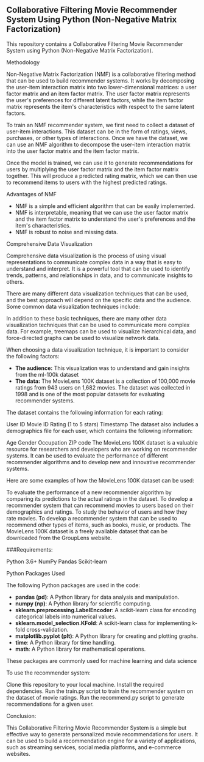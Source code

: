 
## Collaborative Filtering Movie Recommender System Using Python (Non-Negative Matrix Factorization)

This repository contains a Collaborative Filtering Movie Recommender System using Python (Non-Negative Matrix Factorization).

Methodology

Non-Negative Matrix Factorization (NMF) is a collaborative filtering method that can be used to build recommender systems. It works by decomposing the user-item interaction matrix into two lower-dimensional matrices: a user factor matrix and an item factor matrix. The user factor matrix represents the user's preferences for different latent factors, while the item factor matrix represents the item's characteristics with respect to the same latent factors.

To train an NMF recommender system, we first need to collect a dataset of user-item interactions. This dataset can be in the form of ratings, views, purchases, or other types of interactions. Once we have the dataset, we can use an NMF algorithm to decompose the user-item interaction matrix into the user factor matrix and the item factor matrix.

Once the model is trained, we can use it to generate recommendations for users by multiplying the user factor matrix and the item factor matrix together. This will produce a predicted rating matrix, which we can then use to recommend items to users with the highest predicted ratings.

Advantages of NMF

* NMF is a simple and efficient algorithm that can be easily implemented.
* NMF is interpretable, meaning that we can use the user factor matrix and the item factor matrix to understand the user's preferences and the item's characteristics.
* NMF is robust to noise and missing data.

Comprehensive Data Visualization

Comprehensive data visualization is the process of using visual representations to communicate complex data in a way that is easy to understand and interpret. It is a powerful tool that can be used to identify trends, patterns, and relationships in data, and to communicate insights to others.

There are many different data visualization techniques that can be used, and the best approach will depend on the specific data and the audience. Some common data visualization techniques include:

In addition to these basic techniques, there are many other data visualization techniques that can be used to communicate more complex data. For example, treemaps can be used to visualize hierarchical data, and force-directed graphs can be used to visualize network data.

When choosing a data visualization technique, it is important to consider the following factors:

* **The audience:** This visualization was to understand and gain insights from the ml-100k dataset 
* **The data:**
The MovieLens 100K dataset is a collection of 100,000 movie ratings from 943 users on 1,682 movies. The dataset was collected in 1998 and is one of the most popular datasets for evaluating recommender systems.

The dataset contains the following information for each rating:

User ID
Movie ID
Rating (1 to 5 stars)
Timestamp
The dataset also includes a demographics file for each user, which contains the following information:

Age
Gender
Occupation
ZIP code
The MovieLens 100K dataset is a valuable resource for researchers and developers who are working on recommender systems. It can be used to evaluate the performance of different recommender algorithms and to develop new and innovative recommender systems.

Here are some examples of how the MovieLens 100K dataset can be used:

To evaluate the performance of a new recommender algorithm by comparing its predictions to the actual ratings in the dataset.
To develop a recommender system that can recommend movies to users based on their demographics and ratings.
To study the behavior of users and how they rate movies.
To develop a recommender system that can be used to recommend other types of items, such as books, music, or products.
The MovieLens 100K dataset is a freely available dataset that can be downloaded from the GroupLens website.

###Requirements:

Python 3.6+
NumPy
Pandas
Scikit-learn

Python Packages Used

The following Python packages are used in the code:

* **pandas (pd)**: A Python library for data analysis and manipulation.
* **numpy (np)**: A Python library for scientific computing.
* **sklearn.preprocessing.LabelEncoder**: A scikit-learn class for encoding categorical labels into numerical values.
* **sklearn.model_selection.KFold**: A scikit-learn class for implementing k-fold cross-validation.
* **matplotlib.pyplot (plt)**: A Python library for creating and plotting graphs.
* **time**: A Python library for time handling.
* **math**: A Python library for mathematical operations.

These packages are commonly used for machine learning and data science

To use the recommender system:

Clone this repository to your local machine.
Install the required dependencies.
Run the train.py script to train the recommender system on the dataset of movie ratings.
Run the recommend.py script to generate recommendations for a given user.

Conclusion:

This Collaborative Filtering Movie Recommender System is a simple but effective way to generate personalized movie recommendations for users. It can be used to build a recommendation engine for a variety of applications, such as streaming services, social media platforms, and e-commerce websites.
